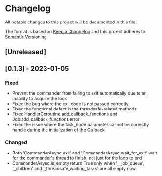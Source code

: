# Changelog

All notable changes to this project will be documented in this file.

The format is based on [Keep a Changelog](http://keepachangelog.com/)
and this project adheres to [Semantic Versioning](http://semver.org/).

## [Unreleased]

## [0.1.3] - 2023-01-05

### Fixed

- Prevent the commander from failing to exit automatically due to an inability to acquire the lock
- Fixed the bug where the exit code is not passed correctly
- Fixed the functional defect in the threadsafe-related methods
- Fixed HandlerCoroutine.add_callback_functions and Job.add_callback_functions error
- Fixed the issue where the task_node parameter cannot be correctly handle during the initialization of the Callback

### Changed

- Both 'CommanderAsync.exit' and 'CommanderAsync.wait_for_exit' wait for the commander's thread to finish, not just for the loop to end
- CommanderAsync.is_empty return True only when '__job_queue', '_children' and '_threadsafe_waiting_tasks' are all empty now
